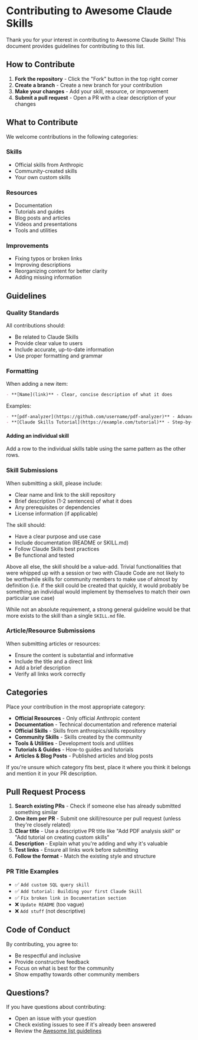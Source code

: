 # Contributing to Awesome Claude Skills

Thank you for your interest in contributing to Awesome Claude Skills! This document provides guidelines for contributing to this list.

## How to Contribute

1. **Fork the repository** - Click the "Fork" button in the top right corner
2. **Create a branch** - Create a new branch for your contribution
3. **Make your changes** - Add your skill, resource, or improvement
4. **Submit a pull request** - Open a PR with a clear description of your changes

## What to Contribute

We welcome contributions in the following categories:

### Skills

- Official skills from Anthropic
- Community-created skills
- Your own custom skills

### Resources

- Documentation
- Tutorials and guides
- Blog posts and articles
- Videos and presentations
- Tools and utilities

### Improvements

- Fixing typos or broken links
- Improving descriptions
- Reorganizing content for better clarity
- Adding missing information

## Guidelines

### Quality Standards

All contributions should:

- Be related to Claude Skills
- Provide clear value to users
- Include accurate, up-to-date information
- Use proper formatting and grammar

### Formatting

When adding a new item:

```markdown
- **[Name](link)** - Clear, concise description of what it does
```

Examples:

```markdown
- **[pdf-analyzer](https://github.com/username/pdf-analyzer)** - Advanced PDF analysis skill with OCR support
- **[Claude Skills Tutorial](https://example.com/tutorial)** - Step-by-step guide to creating your first skill
```

#### Adding an individual skill

Add a row to the individual skills table using the same pattern as the other rows.

### Skill Submissions

When submitting a skill, please include:

- Clear name and link to the skill repository
- Brief description (1-2 sentences) of what it does
- Any prerequisites or dependencies
- License information (if applicable)

The skill should:

- Have a clear purpose and use case
- Include documentation (README or SKILL.md)
- Follow Claude Skills best practices
- Be functional and tested

Above all else, the skill should be a value-add. Trivial functionalities that were whipped up with a session or two with Claude Code are not likely to be worthwhile skills for community members to make use of almost by definition (i.e. if the skill could be created that quickly, it would probably be something an individual would implement by themselves to match their own particular use case)

While not an absolute requirement, a strong general guideline would be that more exists to the skill than a single `SKILL.md` file. 

### Article/Resource Submissions

When submitting articles or resources:

- Ensure the content is substantial and informative
- Include the title and a direct link
- Add a brief description
- Verify all links work correctly

## Categories

Place your contribution in the most appropriate category:

- **Official Resources** - Only official Anthropic content
- **Documentation** - Technical documentation and reference material
- **Official Skills** - Skills from anthropics/skills repository
- **Community Skills** - Skills created by the community
- **Tools & Utilities** - Development tools and utilities
- **Tutorials & Guides** - How-to guides and tutorials
- **Articles & Blog Posts** - Published articles and blog posts

If you're unsure which category fits best, place it where you think it belongs and mention it in your PR description.

## Pull Request Process

1. **Search existing PRs** - Check if someone else has already submitted something similar
2. **One item per PR** - Submit one skill/resource per pull request (unless they're closely related)
3. **Clear title** - Use a descriptive PR title like "Add PDF analysis skill" or "Add tutorial on creating custom skills"
4. **Description** - Explain what you're adding and why it's valuable
5. **Test links** - Ensure all links work before submitting
6. **Follow the format** - Match the existing style and structure

### PR Title Examples

- ✅ `Add custom SQL query skill`
- ✅ `Add tutorial: Building your first Claude Skill`
- ✅ `Fix broken link in Documentation section`
- ❌ `Update README` (too vague)
- ❌ `Add stuff` (not descriptive)

## Code of Conduct

By contributing, you agree to:

- Be respectful and inclusive
- Provide constructive feedback
- Focus on what is best for the community
- Show empathy towards other community members

## Questions?

If you have questions about contributing:

- Open an issue with your question
- Check existing issues to see if it's already been answered
- Review the [Awesome list guidelines](https://github.com/sindresorhus/awesome/blob/main/contributing.md)
